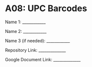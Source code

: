 # A08: UPC Barcodes

Name 1: ____________

Name 2: ____________

Name 3 (if needed): ____________

Repository Link: ______________

Google Document Link: ______________
